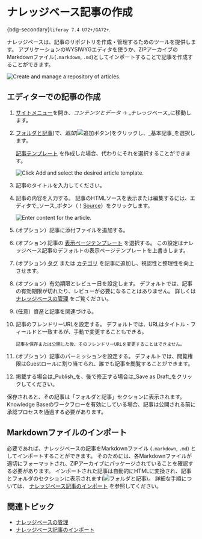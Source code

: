 # ナレッジベース記事の作成

{bdg-secondary}`liferay 7.4 U72+/GA72+`.

ナレッジベースは、記事のリポジトリを作成・管理するためのツールを提供します。 アプリケーションのWYSIWYGエディタを使うか、ZIPアーカイブのMarkdownファイル(`.markdown`, `.md`)としてインポートすることで記事を作成することができます。

![Create and manage a repository of articles.](./creating-knowledge-base-articles/images/01.png)

## エディターでの記事の作成

1. [サイトメニュー](../../images/icon-menu.png)を開き、_コンテンツとデータ_ &rarr; _ナレッジベース_に移動します。

1. [フォルダと記事](../../images/icon-pages-tree.png))で、_追加_(![追加ボタン](../../images/icon-add.png))をクリックし、_基本記事_を選択します。

   [記事テンプレート](./knowledge-base-templates.md) を作成した場合、代わりにそれを選択することができます。

   ![Click Add and select the desired article template.](./creating-knowledge-base-articles/images/02.png)

1. 記事のタイトルを入力してください。

1. 記事の内容を入力する。 記事のHTMLソースを表示または編集するには、エディタで_ソース_ボタン（！[Source](../../images/icon-code.png)）をクリックします。

   ![Enter content for the article.](./creating-knowledge-base-articles/images/03.png)

1. (オプション）記事に添付ファイルを追加する。

1. (オプション) 記事の [表示ページテンプレート](../../site-building/displaying-content/using-display-page-templates.md) を選択する。 この設定はナレッジベース記事のデフォルトの表示ページテンプレートを上書きします。

1. (オプション) [タグ](../../content-authoring-and-management/tags-and-categories/tagging-content-and-managing-tags.md) または [カテゴリ](../../content-authoring-and-management/tags-and-categories/defining-categories-and-vocabularies-for-content.md) を記事に追加し、視認性と整理性を向上させます。

1. (オプション）有効期限とレビュー日を設定します。 デフォルトでは、記事の有効期限が切れたり、レビューが必要になることはありません。 詳しくは [ナレッジベースの管理](./managing-the-knowledge-base.md) をご覧ください。

1. (任意）資産と記事を関連づける。

1. 記事のフレンドリーURLを設定する。 デフォルトでは、URLはタイトル・フィールドと一致するが、手動で変更することもできる。

    ```{important}
    記事を保存または公開した後、そのフレンドリーURLを変更することはできません。
    ```
1. (オプション）記事のパーミッションを設定する。 デフォルトでは、閲覧権限はGuestロールに割り当てられ、誰でも記事を閲覧することができます。

1. 掲載する場合は_Publish_を、後で修正する場合は_Save as Draft_をクリックしてください。

保存されると、その記事は「フォルダと記事」セクションに表示されます。 Knowledge Baseのワークフローを有効にしている場合、記事は公開される前に承認プロセスを通過する必要があります。

## Markdownファイルのインポート

必要であれば、ナレッジベースの記事をMarkdownファイル (`.markdown`, `.md`) としてインポートすることができます。 そのためには、各Markdownファイルが適切にフォーマットされ、ZIPアーカイブにパッケージされていることを確認する必要があります。 インポートされた記事は自動的にHTMLに変換され、記事とフォルダのセクションに表示されます(![フォルダと記事](../../images/icon-pages-tree.png))。 詳細な手順については、 [ナレッジベース記事のインポート](./importing-knowledge-base-articles.md) を参照してください。

## 関連トピック

* [ナレッジベースの管理](./managing-the-knowledge-base.md)
* [ナレッジベース記事のインポート](./importing-knowledge-base-articles.md)
